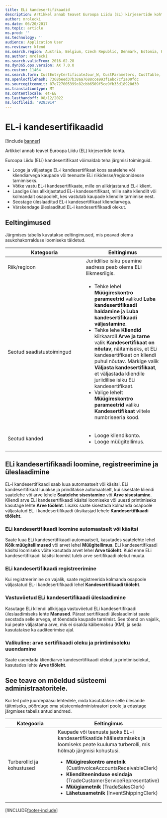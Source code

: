 ```yaml
---
title: ELi kandesertifikaadid
description: Artikkel annab teavet Euroopa Liidu (EL) kirjesertide kohta.
author: mrolecki
ms.date: 06/20/2017
ms.topic: article
ms.prod: ''
ms.technology: ''
audience: Application User
ms.reviewer: kfend
ms.search.region: Austria, Belgium, Czech Republic, Denmark, Estonia, Finland, France, Germany, Hungary, Ireland, Italy, Latvia, Lithuania, Netherlands, Poland, Spain, Sweden, United Kingdom
ms.author: mrolecki
ms.search.validFrom: 2016-02-28
ms.dyn365.ops.version: AX 7.0.0
ms.custom: 11464
ms.search.form: CustEntryCertificateJour_W, CustParameters, CustTable, SalesTable
ms.openlocfilehash: 7368beed37b38aa7688cce993f1ebc7cf2a00fdc
ms.sourcegitcommit: 87e727005399c82cbb6509f5ce9fb33d18928d30
ms.translationtype: MT
ms.contentlocale: et-EE
ms.lasthandoff: 08/12/2022
ms.locfileid: "9283914"
---
```

# <a name="eu-entry-certificates"></a>EL-i kandesertifikaadid

[!include [banner](../includes/banner.md)]

Artikkel annab teavet Euroopa Liidu (EL) kirjesertide kohta.

Euroopa Liidu (ELi) kandesertifikaat võimaldab teha järgmisi toiminguid.

-   Looge ja väljastage EL-i kandesertifikaat koos saatelehe või kliendiarvega kaupade või teenuste ELi riikidesse/regioonidesse tarnimiseks.
-   Võtke vastu EL-i kandesertifikaate, mille on allkirjastanud EL-i klient.
-   Laadige üles allkirjastatud EL-i kandesertifikaat, mille saite kliendilt või kolmandalt osapoolelt, kes vastutab kaupade kliendile tarnimise eest.
-   Seostage üleslaaditud EL-i kandesertifikaat kliendiarvega.
-   Värskendage üleslaaditud EL-i kandesertifikaadi olekut.

## <a name="prerequisites"></a>Eeltingimused 
Järgmises tabelis kuvatakse eeltingimused, mis peavad olema asukohakorralduse loomiseks täidetud.

<table>
<colgroup>
<col width="50%" />
<col width="50%" />
</colgroup>
<thead>
<tr class="header">
<th>Kategooria</th>
<th>Eeltingimus</th>
</tr>
</thead>
<tbody>
<tr class="odd">
<td>Riik/regioon</td>
<td>Juriidilise isiku peamine aadress peab olema ELi liikmesriigis.</td>
</tr>
<tr class="even">
<td>Seotud seadistustoimingud</td>
<td><ul>
<li>Tehke lehel <strong>Müügireskontro parameetrid</strong> valikud <strong>Luba kandesertifikaadi haldamine</strong> ja <strong>Luba kandesertifikaadi väljastamine</strong>.</li>
<li>Tehke lehe <strong>Kliendid</strong> kiirkaardil <strong>Arve ja tarne</strong> valik <strong>Kandesertifikaat on nõutav</strong>, näitamiseks, et ELi kandesertifikaat on kliendi puhul nõutav. Märkige valik <strong>Väljasta kandesertifikaat</strong>, et väljastada kliendile juriidilise isiku ELi kandesertifikaat.</li>
<li>Valige lehelt <strong>Müügireskontro parameetrid</strong> valiku <strong>Kandesertifikaat</strong> viitele numbriseeria kood.</li>
</ul></td>
</tr>
<tr class="odd">
<td>Seotud kanded</td>
<td><ul>
<li>Looge kliendikonto.</li>
<li>Looge müügitellimus.</li>
</ul></td>
</tr>
</tbody>
</table>

## <a name="creating-registering-and-uploading-an-eu-entry-certificate"></a>ELi kandesertifikaadi loomine, registreerimine ja üleslaadimine
EL-i kandesertifikaadi saab luua automaatselt või käsitsi. ELi kandesertifikaat luuakse ja prinditakse automaatselt, kui sisestate kliendi saatelehe või arve lehele **Saatelehe sisestamine** või **Arve sisestamine**. Kliendi arve ELi kandesertifikaadi käsitsi loomiseks või uuesti printimiseks kasutage lehte **Arve tööleht**. Lisaks saate sisestada kolmanda osapoole väljastatud EL-i kandesertifikaadi üksikasjad lehele **Kandesertifikaadi tööleht**.

### <a name="creating-an-eu-entry-certificate-automatically-or-manually"></a>ELi kandesertifikaadi loomine automaatselt või käsitsi

Saate luua ELi kandesertifikaadi automaatselt, kasutades saatelehte lehel **Kõik müügitellimused** või arvet lehel **Müügitellimus**. ELi kandesertifikaadi käsitsi loomiseks võite kasutada arvet lehel **Arve tööleht**. Kuid enne ELi kandesertifikaadi käsitsi loomist tuleb arve sertifikaadi olekut muuta.

### <a name="registering-an-eu-entry-certificate"></a>ELi kandesertifikaadi registreerimine

Kui registreerimine on vajalik, saate registreerida kolmanda osapoole väljastatud EL-i kandesertifikaadi lehel **Kandesertifikaadi tööleht**.

### <a name="uploading-a-received-eu-entry-certificate"></a>Vastuvõetud ELi kandesertifikaadi üleslaadimine

Kasutage ELi kliendi allkirjaga vastuvõetud ELi kandesertifikaadi üleslaadimiseks lehte **Manused**. Pärast sertifikaadi üleslaadimist saate seostada selle arvega, et tõendada kaupade tarnimist. See tõend on vajalik, kui peate väljastama arve, mis ei sisalda käibemaksu (KM), ja seda kasutatakse ka auditeerimise ajal.

### <a name="optional-updating-the-certification-status-and-printing-status-of-an-invoice"></a>Valikuline: arve sertifikaadi oleku ja printimisoleku uuendamine

Saate uuendada kliendiarve kandesertifikaadi olekut ja printimisolekut, kasutades lehte **Arve tööleht**.

## <a name="technical-information-for-system-administrators"></a>See teave on mõeldud süsteemi administraatoritele.
Kui teil pole juurdepääsu lehtedele, mida kasutatakse selle ülesande täitmiseks, pöörduge oma süsteemiadministraatori poole ja edastage järgmises tabelis antud andmed.

<table>
<colgroup>
<col width="50%" />
<col width="50%" />
</colgroup>
<thead>
<tr class="header">
<th>Kategooria</th>
<th>Eeltingimus</th>
</tr>
</thead>
<tbody>
<tr class="odd">
<td>Turberollid ja kohustused</td>
<td>Kaupade või teenuste jaoks EL-i kandesertifikaatide häälestamiseks ja loomiseks peate kuuluma turberolli, mis hõlmab järgmisi kohustusi.
<ul>
<li><strong>Müügireskontro ametnik</strong> (CustInvoiceAccountsReceivableClerk)</li>
<li><strong>Klienditeeninduse esindaja</strong> (TradeCustomerServiceRepresentative)</li>
<li><strong>Müügiametnik</strong> (TradeSalesClerk)</li>
<li><strong>Lähetusametnik</strong> (InventShippingClerk)</li>
</ul></td>
</tr>
</tbody>
</table>







[!INCLUDE[footer-include](../../includes/footer-banner.md)]
